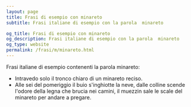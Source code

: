 ```yaml
---
layout: page
title: Frasi di esempio con minareto 
subtitle: Frasi italiane di esempio con la parola  minareto

og_title: Frasi di esempio con minareto 
og_description: Frasi italiane di esempio con la parola  minareto
og_type: website
permalink: /frasi/m/minareto.html
---
```


Frasi italiane di esempio contenenti la parola minareto:


- Intravedo solo il tronco chiaro di un minareto reciso.
- Alle sei del pomeriggio il buio s'inghiotte la neve, dalle colline scende l'odore della legna che brucia nei camini, il muezzin sale le scale del minareto per andare a pregare.
